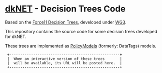 # [dkNET](dknet.org) - Decision Trees Code

Based on the [Force11 Decision Trees](https://github.com/force11/Force11-DecisionTrees), developed under [WG3](https://www.force11.org/group/scholarly-commons-working-group/wp3decision-trees).

This repository contains the source code for some decision trees developed for dkNET.

These trees are implemented as [PolicyModels](https://datatagginglibrary.readthedocs.io/en/latest/) (formerly: DataTags) models.

```
 +---------------------------------------------------+
 |  When an interactive version of these trees       |
 |  will be available, its URL will be posted here.  |
 +---------------------------------------------------+
```